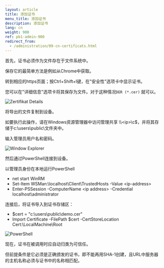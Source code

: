 ```yaml
---
layout: article
title: 添加证书
menu_title: 添加证书
description: 添加证书
lang: cn
weight: 900
ref: pb1-admin-900
redirect_from:
  - /administration/09-cn-certificats.html
---
```


首先，证书必须作为文件存在于文件系统中。

保存它的最简单方法是例如从Chrome中获取。


转到相应的https页面；按Ctrl+Shift+I键，在"安全性"选项卡中显示证书。

您可以在"详细信息"选项卡将其保存为文件。对于这种情况`DER (*.cer)` 就可以。

![Zertifikat Details](/assets/images/admin/certificates/zertifikat-details.png)

将导出的文件复制到设备。

如要执行此操作，请在Windows资源管理器中访问管理共享 \\\\\<ip\>\c$，并将其存储于c:\users\public\文件夹中。

输入管理员用户名和密码。

![Window Explorer](/assets/images/admin/certificates/windows-explorer.png)

然后通过PowerShell连接到设备。

以管理员身份在本地运行PowerShell

* net start WinRM
* Set-Item WSMan:\localhost\Client\TrustedHosts -Value \<ip-address\>
* Enter-PSSession -ComputerName \<ip address\> -Credential localhost\administrator

连接后，将证书导入到证书存储区：

* $cert = "c:\users\public\demo.cer"
* Import Certificate -FilePath $cert -CertStoreLocation Cert:\LocalMachine\Root

![PowerShell](/assets/images/admin/certificates/powershell.png)

现在，证书在被调用时应自动归类为可信任。

但前提条件是它必须是正确颁发的证书，即不能再用SHA-1创建，且URL中服务器的主机名称必须与证书中的名称相匹配。

